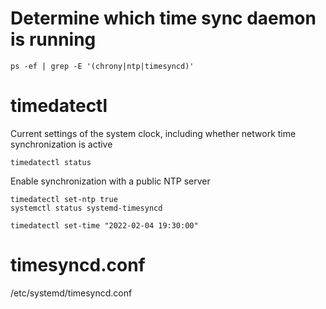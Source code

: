 # Determine which time sync daemon is running
```
ps -ef | grep -E '(chrony|ntp|timesyncd)'
```

# timedatectl
Current settings of the system clock, including whether network time synchronization is active
```
timedatectl status
```

Enable synchronization with a public NTP server
```
timedatectl set-ntp true
systemctl status systemd-timesyncd
```

```
timedatectl set-time "2022-02-04 19:30:00"
```
# timesyncd.conf
/etc/systemd/timesyncd.conf